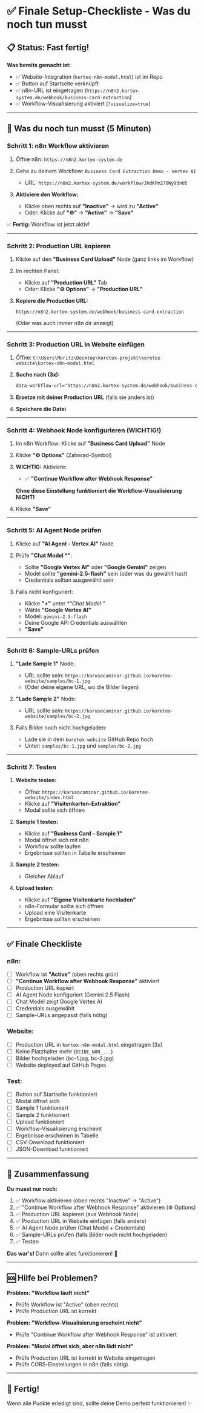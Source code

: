 # ✅ Finale Setup-Checkliste - Was du noch tun musst

## 📋 Status: Fast fertig!

**Was bereits gemacht ist:**
- ✅ Website-Integration (`kortex-n8n-modal.html`) ist im Repo
- ✅ Button auf Startseite verknüpft
- ✅ n8n-URL ist eingetragen (`https://n8n2.kortex-system.de/webhook/business-card-extraction`)
- ✅ Workflow-Visualisierung aktiviert (`?visualize=true`)

---

## 🎯 Was du noch tun musst (5 Minuten)

### Schritt 1: n8n Workflow aktivieren

1. Öffne n8n: `https://n8n2.kortex-system.de`

2. Gehe zu deinem Workflow: `Business Card Extraction Demo - Vertex AI`
   - URL: `https://n8n2.kortex-system.de/workflow/JkdKPm270Wy93nU5`

3. **Aktiviere den Workflow:**
   - Klicke oben rechts auf **"Inactive"** → wird zu **"Active"**
   - Oder: Klicke auf **"⚙️"** → **"Active"** → **"Save"**

✅ **Fertig:** Workflow ist jetzt aktiv!

---

### Schritt 2: Production URL kopieren

1. Klicke auf den **"Business Card Upload"** Node (ganz links im Workflow)

2. Im rechten Panel:
   - Klicke auf **"Production URL"** Tab
   - Oder: Klicke **"⚙️ Options"** → **"Production URL"**

3. **Kopiere die Production URL:**
   ```
   https://n8n2.kortex-system.de/webhook/business-card-extraction
   ```
   (Oder was auch immer n8n dir anzeigt)

---

### Schritt 3: Production URL in Website einfügen

1. Öffne: `C:\Users\Moritz\Desktop\koretex-projekt\koretex-website\kortex-n8n-modal.html`

2. **Suche nach (3x):**
   ```html
   data-workflow-url="https://n8n2.kortex-system.de/webhook/business-card-extraction"
   ```

3. **Ersetze mit deiner Production URL** (falls sie anders ist)

4. **Speichere die Datei**

---

### Schritt 4: Webhook Node konfigurieren (WICHTIG!)

1. Im n8n Workflow: Klicke auf **"Business Card Upload"** Node

2. Klicke **"⚙️ Options"** (Zahnrad-Symbol)

3. **WICHTIG:** Aktiviere:
   - ✅ **"Continue Workflow after Webhook Response"**
   
   **Ohne diese Einstellung funktioniert die Workflow-Visualisierung NICHT!**

4. Klicke **"Save"**

---

### Schritt 5: AI Agent Node prüfen

1. Klicke auf **"AI Agent - Vertex AI"** Node

2. Prüfe **"Chat Model *"**:
   - Sollte **"Google Vertex AI"** oder **"Google Gemini"** zeigen
   - Model sollte **"gemini-2.5-flash"** sein (oder was du gewählt hast)
   - Credentials sollten ausgewählt sein

3. Falls nicht konfiguriert:
   - Klicke **"+"** unter **"Chat Model *"**
   - Wähle **"Google Vertex AI"**
   - Model: `gemini-2.5-flash`
   - Deine Google API Credentials auswählen
   - **"Save"**

---

### Schritt 6: Sample-URLs prüfen

1. **"Lade Sample 1"** Node:
   - URL sollte sein: `https://karusocaminar.github.io/koretex-website/samples/bc-1.jpg`
   - (Oder deine eigene URL, wo die Bilder liegen)

2. **"Lade Sample 2"** Node:
   - URL sollte sein: `https://karusocaminar.github.io/koretex-website/samples/bc-2.jpg`

3. Falls Bilder noch nicht hochgeladen:
   - Lade sie in dein `koretex-website` GitHub Repo hoch
   - Unter: `samples/bc-1.jpg` und `samples/bc-2.jpg`

---

### Schritt 7: Testen

1. **Website testen:**
   - Öffne: `https://karusocaminar.github.io/koretex-website/index.html`
   - Klicke auf **"Visitenkarten-Extraktion"**
   - Modal sollte sich öffnen

2. **Sample 1 testen:**
   - Klicke auf **"Business Card – Sample 1"**
   - Modal öffnet sich mit n8n
   - Workflow sollte laufen
   - Ergebnisse sollten in Tabelle erscheinen

3. **Sample 2 testen:**
   - Gleicher Ablauf

4. **Upload testen:**
   - Klicke auf **"Eigene Visitenkarte hochladen"**
   - n8n-Formular sollte sich öffnen
   - Upload eine Visitenkarte
   - Ergebnisse sollten erscheinen

---

## ✅ Finale Checkliste

### n8n:
- [ ] Workflow ist **"Active"** (oben rechts grün)
- [ ] **"Continue Workflow after Webhook Response"** aktiviert
- [ ] Production URL kopiert
- [ ] AI Agent Node konfiguriert (Gemini 2.5 Flash)
- [ ] Chat Model zeigt Google Vertex AI
- [ ] Credentials ausgewählt
- [ ] Sample-URLs angepasst (falls nötig)

### Website:
- [ ] Production URL in `kortex-n8n-modal.html` eingetragen (3x)
- [ ] Keine Platzhalter mehr (`DEINE_N8N_...`)
- [ ] Bilder hochgeladen (bc-1.jpg, bc-2.jpg)
- [ ] Website deployed auf GitHub Pages

### Test:
- [ ] Button auf Startseite funktioniert
- [ ] Modal öffnet sich
- [ ] Sample 1 funktioniert
- [ ] Sample 2 funktioniert
- [ ] Upload funktioniert
- [ ] Workflow-Visualisierung erscheint
- [ ] Ergebnisse erscheinen in Tabelle
- [ ] CSV-Download funktioniert
- [ ] JSON-Download funktioniert

---

## 🎯 Zusammenfassung

**Du musst nur noch:**

1. ✅ Workflow aktivieren (oben rechts "Inactive" → "Active")
2. ✅ "Continue Workflow after Webhook Response" aktivieren (⚙️ Options)
3. ✅ Production URL kopieren (aus Webhook Node)
4. ✅ Production URL in Website einfügen (falls anders)
5. ✅ AI Agent Node prüfen (Chat Model + Credentials)
6. ✅ Sample-URLs prüfen (falls Bilder noch nicht hochgeladen)
7. ✅ Testen

**Das war's!** Dann sollte alles funktionieren! 🚀

---

## 🆘 Hilfe bei Problemen?

**Problem: "Workflow läuft nicht"**
- Prüfe Workflow ist "Active" (oben rechts)
- Prüfe Production URL ist korrekt

**Problem: "Workflow-Visualisierung erscheint nicht"**
- Prüfe "Continue Workflow after Webhook Response" ist aktiviert

**Problem: "Modal öffnet sich, aber n8n lädt nicht"**
- Prüfe Production URL ist korrekt in Website eingetragen
- Prüfe CORS-Einstellungen in n8n (falls nötig)

---

## 🎉 Fertig!

Wenn alle Punkte erledigt sind, sollte deine Demo perfekt funktionieren! ✨


